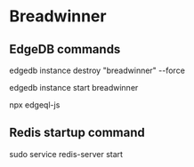 # Breadwinner

## EdgeDB commands

edgedb instance destroy "breadwinner" --force

edgedb instance start breadwinner

npx edgeql-js

## Redis startup command

sudo service redis-server start
